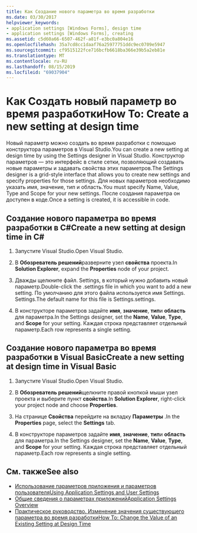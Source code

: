 ```yaml
---
title: Как Создание нового параметра во время разработки
ms.date: 03/30/2017
helpviewer_keywords:
- application settings [Windows Forms], design time
- application settings [Windows Forms], creating
ms.assetid: c5d60a66-6507-462f-a81f-e3bc0a804e16
ms.openlocfilehash: 35a7cd8cc1daaf76a25977751ddc9ec0709e5947
ms.sourcegitcommit: cf9515122fce716bcfb6618ba366e39b5a2eb81e
ms.translationtype: MT
ms.contentlocale: ru-RU
ms.lasthandoff: 08/15/2019
ms.locfileid: "69037904"
---
```

# <a name="how-to-create-a-new-setting-at-design-time"></a><span data-ttu-id="e4f9e-102">Как Создать новый параметр во время разработки</span><span class="sxs-lookup"><span data-stu-id="e4f9e-102">How To: Create a new setting at design time</span></span>

<span data-ttu-id="e4f9e-103">Новый параметр можно создать во время разработки с помощью конструктора параметров в Visual Studio.</span><span class="sxs-lookup"><span data-stu-id="e4f9e-103">You can create a new setting at design time by using the Settings designer in Visual Studio.</span></span> <span data-ttu-id="e4f9e-104">Конструктор параметров — это интерфейс в стиле сетки, позволяющий создавать новые параметры и задавать свойства этих параметров.</span><span class="sxs-lookup"><span data-stu-id="e4f9e-104">The Settings designer is a grid-style interface that allows you to create new settings and specify properties for those settings.</span></span> <span data-ttu-id="e4f9e-105">Для новых параметров необходимо указать имя, значение, тип и область.</span><span class="sxs-lookup"><span data-stu-id="e4f9e-105">You must specify Name, Value, Type and Scope for your new settings.</span></span> <span data-ttu-id="e4f9e-106">После создания параметра он доступен в коде.</span><span class="sxs-lookup"><span data-stu-id="e4f9e-106">Once a setting is created, it is accessible in code.</span></span>

## <a name="create-a-new-setting-at-design-time-in-c"></a><span data-ttu-id="e4f9e-107">Создание нового параметра во время разработки в C\#</span><span class="sxs-lookup"><span data-stu-id="e4f9e-107">Create a new setting at design time in C\#</span></span>

1. <span data-ttu-id="e4f9e-108">Запустите Visual Studio.</span><span class="sxs-lookup"><span data-stu-id="e4f9e-108">Open Visual Studio.</span></span>

2. <span data-ttu-id="e4f9e-109">В **Обозреватель решений**разверните узел **свойства** проекта.</span><span class="sxs-lookup"><span data-stu-id="e4f9e-109">In **Solution Explorer**, expand the **Properties** node of your project.</span></span>

3. <span data-ttu-id="e4f9e-110">Дважды щелкните файл. Settings, в который нужно добавить новый параметр.</span><span class="sxs-lookup"><span data-stu-id="e4f9e-110">Double-click the .settings file in which you want to add a new setting.</span></span> <span data-ttu-id="e4f9e-111">По умолчанию для этого файла используется имя Settings. Settings.</span><span class="sxs-lookup"><span data-stu-id="e4f9e-111">The default name for this file is Settings.settings.</span></span>

4. <span data-ttu-id="e4f9e-112">В конструкторе параметров задайте **имя**, **значение**, **тип**и **область** для параметра.</span><span class="sxs-lookup"><span data-stu-id="e4f9e-112">In the Settings designer, set the **Name**, **Value**, **Type**, and **Scope** for your setting.</span></span> <span data-ttu-id="e4f9e-113">Каждая строка представляет отдельный параметр.</span><span class="sxs-lookup"><span data-stu-id="e4f9e-113">Each row represents a single setting.</span></span>

## <a name="create-a-new-setting-at-design-time-in-visual-basic"></a><span data-ttu-id="e4f9e-114">Создание нового параметра во время разработки в Visual Basic</span><span class="sxs-lookup"><span data-stu-id="e4f9e-114">Create a new setting at design time in Visual Basic</span></span>

1. <span data-ttu-id="e4f9e-115">Запустите Visual Studio.</span><span class="sxs-lookup"><span data-stu-id="e4f9e-115">Open Visual Studio.</span></span>

2. <span data-ttu-id="e4f9e-116">В **Обозреватель решений**щелкните правой кнопкой мыши узел проекта и выберите пункт **свойства**.</span><span class="sxs-lookup"><span data-stu-id="e4f9e-116">In **Solution Explorer**, right-click your project node and choose **Properties**.</span></span>

3. <span data-ttu-id="e4f9e-117">На странице **Свойства** перейдите на вкладку **Параметры** .</span><span class="sxs-lookup"><span data-stu-id="e4f9e-117">In the **Properties** page, select the **Settings** tab.</span></span>

4. <span data-ttu-id="e4f9e-118">В конструкторе параметров задайте **имя**, **значение**, **тип**и **область** для параметра.</span><span class="sxs-lookup"><span data-stu-id="e4f9e-118">In the Settings designer, set the **Name**, **Value**, **Type**, and **Scope** for your setting.</span></span> <span data-ttu-id="e4f9e-119">Каждая строка представляет отдельный параметр.</span><span class="sxs-lookup"><span data-stu-id="e4f9e-119">Each row represents a single setting.</span></span>

## <a name="see-also"></a><span data-ttu-id="e4f9e-120">См. также</span><span class="sxs-lookup"><span data-stu-id="e4f9e-120">See also</span></span>

- [<span data-ttu-id="e4f9e-121">Использование параметров приложения и параметров пользователя</span><span class="sxs-lookup"><span data-stu-id="e4f9e-121">Using Application Settings and User Settings</span></span>](using-application-settings-and-user-settings.md)
- [<span data-ttu-id="e4f9e-122">Общие сведения о параметрах приложений</span><span class="sxs-lookup"><span data-stu-id="e4f9e-122">Application Settings Overview</span></span>](application-settings-overview.md)
- [<span data-ttu-id="e4f9e-123">Практическое руководство. Изменение значения существующего параметра во время разработки</span><span class="sxs-lookup"><span data-stu-id="e4f9e-123">How To: Change the Value of an Existing Setting at Design Time</span></span>](how-to-change-the-value-of-an-existing-setting-at-design-time.md)
